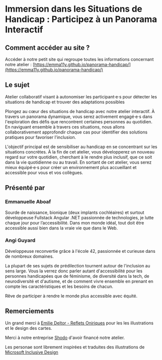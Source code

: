 # Immersion dans les Situations de Handicap : Participez à un Panorama Interactif

## Comment accéder au site ?

Accéder à notre petit site qui regroupe toutes les informations concernant notre atelier : [https://emma11y.github.io/panorama-handicap/](https://emma11y.github.io/panorama-handicap/)

## Le sujet

Atelier collaboratif visant à autonomiser les participant·e·s pour détecter les situations de handicap et trouver des adaptations possibles

Plongez au cœur des situations de handicap avec notre atelier interactif. À travers un panorama dynamique, vous serez activement engagé·e·s dans l'exploration des défis que rencontrent certaines personnes au quotidien. En naviguant ensemble à travers ces situations, nous allons collaborativement approfondir chaque cas pour identifier des solutions pratiques pour favoriser l'inclusion.

L'objectif principal est de sensibiliser au handicap en se concentrant sur les situations concrètes. À la fin de cet atelier, vous développerez un nouveau regard sur votre quotidien, cherchant à le rendre plus inclusif, que ce soit dans la vie quotidienne ou au travail. En sortant de cet atelier, vous serez mieux équipé·e·s pour créer un environnement plus accueillant et accessible pour vous et vos collègues.

## Présenté par

### Emmanuelle Aboaf

Sourde de naissance, bionique (deux implants cochléaires) et surtout développeuse Fullstack Angular .NET passionnée de technologies, je lutte chaque jour pour l’accessibilité. Dans mon monde idéal, tout doit être accessible aussi bien dans la vraie vie que dans le Web.

### Angi Guyard

Développeuse reconvertie grâce à l'école 42, passionnée et curieuse dans de nombreux domaines.

La plupart de ses sujets de prédilection tournent autour de l'inclusion au sens large. Vous la verrez donc parler autant d'accessibilité pour les personnes handicapées que de féminisme, de diversité dans la tech, de neurodiversité et d'autisme, et de comment vivre ensemble en prenant en compte les caractéristiques et les besoins de chacun.

Rêve de participer à rendre le monde plus accessible avec équité.

## Remerciements

Un grand merci à [Emilie Deltor - Reflets Oniriques](https://instabio.cc/RefletsOniriques-dEDesign) pour les les illustrations et le design des cartes.

Merci à notre entreprise [Shodo](https://shodo.io) d'avoir financé notre atelier.

Les personae sont librement inspirées et traduites des illustrations de [Microsoft Inclusive Design](https://inclusive.microsoft.design/)
